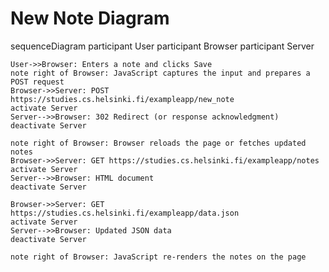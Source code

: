 # New Note Diagram


sequenceDiagram
    participant User
    participant Browser
    participant Server

    User->>Browser: Enters a note and clicks Save
    note right of Browser: JavaScript captures the input and prepares a POST request
    Browser->>Server: POST https://studies.cs.helsinki.fi/exampleapp/new_note
    activate Server
    Server-->>Browser: 302 Redirect (or response acknowledgment)
    deactivate Server

    note right of Browser: Browser reloads the page or fetches updated notes
    Browser->>Server: GET https://studies.cs.helsinki.fi/exampleapp/notes
    activate Server
    Server-->>Browser: HTML document
    deactivate Server

    Browser->>Server: GET https://studies.cs.helsinki.fi/exampleapp/data.json
    activate Server
    Server-->>Browser: Updated JSON data
    deactivate Server

    note right of Browser: JavaScript re-renders the notes on the page


